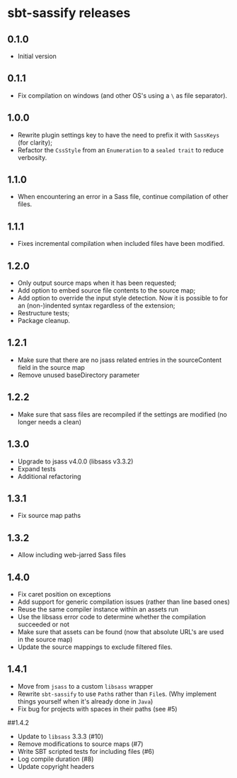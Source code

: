 # sbt-sassify releases

## 0.1.0
- Initial version

## 0.1.1
- Fix compilation on windows (and other OS's using a ` \ ` as file separator).

## 1.0.0
- Rewrite plugin settings key to have the need to prefix it with `SassKeys` (for clarity);
- Refactor the `CssStyle` from an `Enumeration` to a `sealed trait` to reduce verbosity.

## 1.1.0
- When encountering an error in a Sass file, continue compilation of other files.

## 1.1.1
- Fixes incremental compilation when included files have been modified.

## 1.2.0
- Only output source maps when it has been requested;
- Add option to embed source file contents to the source map;
- Add option to override the input style detection. Now it is possible to for an (non-)indented syntax regardless of the
 extension;
- Restructure tests;
- Package cleanup.

## 1.2.1
- Make sure that there are no jsass related entries in the sourceContent field in the source map
- Remove unused baseDirectory parameter

## 1.2.2
- Make sure that sass files are recompiled if the settings are modified (no longer needs a clean)

## 1.3.0
- Upgrade to jsass v4.0.0 (libsass v3.3.2)
- Expand tests
- Additional refactoring

## 1.3.1
- Fix source map paths

## 1.3.2
- Allow including web-jarred Sass files

## 1.4.0
- Fix caret position on exceptions
- Add support for generic compilation issues (rather than line based ones)
- Reuse the same compiler instance within an assets run
- Use the libsass error code to determine whether the compilation succeeded or not
- Make sure that assets can be found (now that absolute URL's are used in the source map)
- Update the source mappings to exclude filtered files.

## 1.4.1
- Move from `jsass` to a custom `libsass` wrapper
- Rewrite `sbt-sassify` to use `Path`s rather than `File`s. (Why implement things yourself when it's already done in `Java`)
- Fix bug for projects with spaces in their paths (see #5)

##1.4.2
- Update to `libsass` 3.3.3 (#10)
- Remove modifications to source maps (#7)
- Write SBT scripted tests for including files (#6)
- Log compile duration (#8)
- Update copyright headers